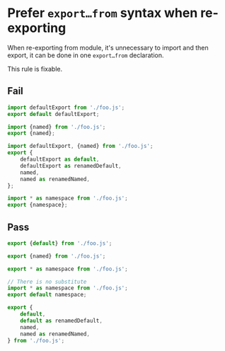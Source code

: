 # Prefer `export…from` syntax when re-exporting

When re-exporting from module, it's unnecessary to import and then export, it can be done in one `export…from` declaration.

This rule is fixable.

## Fail

```js
import defaultExport from './foo.js';
export default defaultExport;
```

```js
import {named} from './foo.js';
export {named};
```

```js
import defaultExport, {named} from './foo.js';
export {
	defaultExport as default,
	defaultExport as renamedDefault,
	named,
	named as renamedNamed,
};
```

```js
import * as namespace from './foo.js';
export {namespace};
```

## Pass

```js
export {default} from './foo.js';
```

```js
export {named} from './foo.js';
```

```js
export * as namespace from './foo.js';
```

```js
// There is no substitute
import * as namespace from './foo.js';
export default namespace;
```

```js
export {
	default,
	default as renamedDefault,
	named,
	named as renamedNamed,
} from './foo.js';
```

